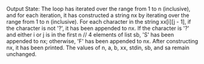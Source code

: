 Output State: The loop has iterated over the range from 1 to n (inclusive), and for each iteration, it has constructed a string nx by iterating over the range from 1 to n (inclusive). For each character in the string xx[i][j - 1], if the character is not '?', it has been appended to nx. If the character is '?' and either i or j is in the first n // 4 elements of list sb, 'S' has been appended to nx; otherwise, 'F' has been appended to nx. After constructing nx, it has been printed. The values of n, a, b, xx, stdin, sb, and sa remain unchanged.